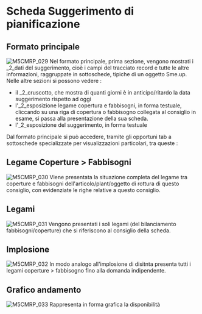 # Scheda Suggerimento di pianificazione

## Formato principale

![M5CMRP_029](http://localhost:3000/immagini/MBDOC_SCH-M5/M5CMRP_029.png)
Nel formato principale, prima sezione, vengono mostrati i _2_dati del suggerimento, cioè i campi del tracciato record e tutte le altre informazioni, raggruppate in sottoschede, tipiche di un oggetto Sme.up.
Nelle altre sezioni si possono vedere : 
 * il _2_cruscotto, che mostra di quanti giorni è in anticipo/ritardo la data suggerimento rispetto ad oggi
 * l'_2_esposizione legame copertura e fabbisogni, in forma testuale, cliccando su una riga di copertura o fabbisogno collegata al consiglio in esame, si passa alla presentazione della sua scheda.
 * l'_2_esposizione del suggerimento, in forma testuale

Dal formato principale si può accedere, tramite gli opportuni tab a sottoschede specializzate per visualizzazioni particolari, tra queste : 

## Legame Coperture > Fabbisogni

![M5CMRP_030](http://localhost:3000/immagini/MBDOC_SCH-M5/M5CMRP_030.png)
Viene presentata la situazione completa del legame tra coperture e fabbisogni dell'articolo/plant/oggetto di rottura di questo consiglio, con evidenziate le righe relative a questo consiglio.

## Legami

![M5CMRP_031](http://localhost:3000/immagini/MBDOC_SCH-M5/M5CMRP_031.png)
Vengono presentati i soli legami (del bilanciamento fabbisogni/coperture) che si riferiscono al consiglio della scheda.

## Implosione

![M5CMRP_032](http://localhost:3000/immagini/MBDOC_SCH-M5/M5CMRP_032.png)
In modo analogo all'implosione di disitnta presenta tutti i legami coperture > fabbisogno fino alla domanda indipendente.

## Grafico andamento

![M5CMRP_033](http://localhost:3000/immagini/MBDOC_SCH-M5/M5CMRP_033.png)
Rappresenta in forma grafica la disponibilità
